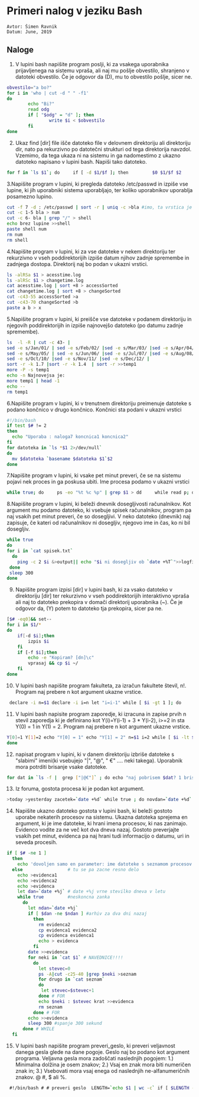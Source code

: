 
# Primeri nalog v jeziku Bash

```
Avtor: Šimen Ravnik
Datum: June, 2019
```

## Naloge

1. V lupini bash napišite program poslji, ki za vsakega uporabnika prijavljenega na sistemu vpraša, ali naj mu pošlje obvestilo, shranjeno v datoteki obvestilo. Če je odgovor da (D), mu to obvestilo pošlje, sicer ne.

```bash
obvestilo="a bo?"
for i in 'who | cut -d " " -f1'
do
        echo "Bi?"
        read odg
        if [ "$odg" = "d" ]; then
                write $i < $obvestilo
        fi
done
```
2. Ukaz find [dir] file išče datoteko file v delovnem direktoriju ali direktoriju dir, nato pa rekurzivno po datotečni strukturi od tega direktorija navzdol. Vzemimo, da tega ukaza ni na sistemu in ga nadomestimo z ukazno datoteko napisano v lupini bash. Napiši tako datoteko.

```bash
for f in `ls $1`; do     if [ -d $1/$f ]; then         $0 $1/$f $2     fi     if [ $f = $2 ]; then         echo $1/$f     fi done
```

3.Napišite program v lupini, ki pregleda datoteko /etc/passwd in izpiše vse lupine, ki jih uporabniki sistema uporabljajo, ter koliko uporabnikov uporablja posamezno lupino.

```bash
cut -f 7 -d : /etc/passwd | sort -r | uniq -c >bla #imo, ta vrstica je dost
cut -c 1-5 bla > num
cut -c 6- bla | grep "/" > shell
echo brez lupine >>shell
paste shell num
rm num
rm shell
```


4.Napišite program v lupini, ki za vse datoteke v nekem direktoriju ter rekurzivno v vseh poddirektorijih izpiše datum njihov zadnje spremembe in zadnjega dostopa.  Direktorij naj bo podan v ukazni vrstici.

```bash
ls -alRSa $1 > acesstime.log
ls -alRSc $1 > changetime.log
cat acesstime.log | sort +8 > accessSorted
cat changetime.log | sort +8 > changeSorted
cut -c43-55 accessSorted >a
cut -c43-70 changeSorted >b
paste a b > x
```


5.Napišite program v lupini, ki preišče vse datoteke v podanem direktoriju in njegovih poddirektorijih in izpiše najnovejšo datoteko (po datumu zadnje spremembe).

```bash
ls  -l -R | cut -c 43- |
sed -e s/Jan/01/ | sed -e s/Feb/02/ |sed -e s/Mar/03/ |sed -e s/Apr/04/ |
sed -e s/May/05/ | sed -e s/Jun/06/ |sed -e s/Jul/07/ |sed -e s/Aug/08/ |sed -e s/Sep/09/ |
sed -e s/Oct/10/ |sed -e s/Nov/11/ |sed -e s/Dec/12/ |
sort -r -k 1.7 |sort -r -k 1.4  | sort -r >>temp1
more -P -s temp1
echo -n Najnovejsa je:
more temp1 | head -1
echo --
rm temp1
```

6.Napišite program v lupini, ki v trenutnem direktoriju preimenuje datoteke s podano končnico v drugo končnico. Končnici sta podani v ukazni vrstici

```bash
#!/bin/bash
if test $# != 2
then
  echo "Uporaba : naloga7 koncnica1 koncnica2"
fi
for datoteka in `ls *$1 2>/dev/null`
do
  mv $datoteka `basename $datoteka $1`$2
done
```

7.Napišite program v lupini, ki vsake pet minut preveri, če se na sistemu pojavi nek proces in ga poskusa ubiti. Ime procesa podamo v ukazni vrstici

```bash
while true; do     ps -eo "%t %c %p" | grep $1 > dd     while read p; do         if [ `echo $p | grep -o ":" | wc -l` -eq 1 ]; then             if [ `echo $p | cut -d":" -f1` -lt 5 ]; then                 kill `echo $p | awk '!/(Avail|shm|udev)/{print $3}'`             fi         fi     done < dd     sleep 300     rm dd done
```

8.Napišite program v lupini, ki beleži dnevnik dosegljivosti računalnikov. Kot argument mu podamo datoteko, ki vsebuje spisek računalnikov, program pa naj vsakih pet minut preveri, če so dosegljivi. V neko datoteko (dnevnik) naj zapisuje, če kateri od računalnikov ni dosegljiv, njegovo ime in čas,
ko ni bil dosegljiv.

```bash
while true
do  
for i in `cat spisek.txt`
  do
    ping -c 2 $i &>output|| echo "$i ni dosegljiv ob `date +%T`">>logfile
 done
 sleep 300
done
```
9. Napišite program izpisi [dir] v lupini bash, ki za vsako datoteko v direktoriju [dir] ter rekurzivno v vseh poddirektorijih interaktivno vpraša ali naj to datoteko prekopira v domači direktorij uporabnika (~). Če je odgovor da, (Y) potem to datoteko tja prekopira, sicer pa ne.

```bash
[$# -eq0]&& set--
for i in $1/*
do
	if[-d $i];then
		izpis $i
	fi
	if [-f $i];then
		echo -e "Kopiram? [dn]\c"
		vprasaj && cp $i ~/
	fi
done
```

10. V lupini bash napišite program fakulteta, za izračun fakultete števil, n!. Program naj prebere n kot argument ukazne vrstice.

```bash
 declare -i n=$1 declare -i i=n let "i=i-1" while [ $i -gt 1 ]; do     let "n=n*i"     let "i=i-1" done echo $n
```

11. V lupini bash napisite program zaporedje, ki izracuna in zapise prvih n stevil zaporedja ki je definirano kot Y(i)=Y(i-1) + 3 * Y(i-2), i>=2 in sta Y(0) = 1 in Y(1) = 2. Program naj prebere n kot argument ukazne vrstice. 

```bash
Y[0]=1 Y[1]=2 echo "Y[0] = 1" echo "Y[1] = 2" n=$1 i=2 while [ $i -lt $n ]; do     declare -i a=${Y[`echo "$i-1"|bc`]}     declare -i b=${Y[`echo "$i-2"|bc`]}     Y[$i]=`echo "$a + ( 3 * $b )" | bc`
done
```

12. napisat program v lupini, ki v danem direktoriju izbriše datoteke s "slabimi" imeni(ki vsebujejo "|", "@", " €" .... neki takega). Uporabnik mora potrditi brisanje vsake datoteke.

```bash
for dat in `ls -f |  grep ["|@€"]` ; do echo "naj pobrisem $dat? 1 brise" read odgovor if [ $odgovor -eq 1 ] ;then rm $dat echo "$dat pobrisana" fi done
```

13. Iz foruma, gostota procesa ki je podan kot argument.

```bash
>today >yesterday zacetek=`date +%d` while true ; do novdan=`date +%d` # kej takega pomojem fali v skripti if [ $novdan -ne $zacetek ] ;then cp today yesterday >today zacetek=$novdan # da nebo spet padel v to zanko cez 30 sekund fi echo "dne `date +%d` je stevilo iskanih procesov">>today ps -e | grep $1 | wc -l >>today sleep 30 done
```

14. Napišite ukazno datoteko gostota v lupini bash, ki beleži gostoto uporabe nekaterih procesov na sistemu. Ukazna datoteka sprejema en argument, ki je ime datoteke, ki hrani imena procesov, ki nas zanimajo. Evidenco vodite za ne več kot dva dneva nazaj. Gostoto preverjajte vsakih pet minut, evidenca pa naj hrani tudi informacijo o datumu, uri in seveda procesih.

```bash
if [ $# -ne 1 ]
  then
    echo 'dovoljen samo en parameter: ime datoteke s seznamom procesov'
  else                 # tu se pa zacne resno delo
    echo >evidenca1
    echo >evidenca2
    echo >evidenca
    let dan=`date +%j` # date +%j vrne stevilko dneva v letu
    while true         #neskoncna zanka
      do
        let ndan=`date +%j`
        if [ $dan -ne $ndan ] #arhiv za dva dni nazaj
          then
            rm evidenca2
            cp evidenca1 evidenca2
            cp evidenca evidenca1
            echo > evidenca
          fi
        date >>evidenca
        for neki in `cat $1` # NAVEDNICE!!!!
          do
            let stevec=0
            ps -A|cut -c25-40 |grep $neki >seznam
            for drugo in `cat seznam`
            do
             let stevec=$stevec+1
            done # FOR
            echo $neki : $stevec krat >>evidenca
            rm seznam
          done # FOR
        echo >>evidenca
        sleep 300 #spanje 300 sekund
      done # WHILE
  fi
```

15. V lupini bash napišite program preveri_geslo, ki preveri veljavnost danega gesla glede na dane pogoje. Geslo naj bo podano kot argument programa. Veljavna gesla mora zadoščati naslednjih pogojem: 1.) Minimalna dolžina je osem znakov; 2.) Vsaj en znak mora biti numeričen znak in; 3.) Vsebovati mora vsaj enega od naslednjih ne-alfanumeričnih znakov. @ #, $ ali %.

```bash
 #!/bin/bash # # preveri geslo  LENGTH=`echo $1 | wc -c` if [ $LENGTH -le 8 ] then     echo "Geslo ima premalo črk."     exit fi  if ! [ `echo $1 | grep -E "[0-9]+.*[0-9]+"` ] then     echo "Geslo ima premalo numeričnih znakov."     exit fi  if ! [ `echo $1 | grep -E "[@%\$\#]+.*[@%\$\#]+"` ] then     echo "Geslo ima premalo ne-alfanumeričnih znakov."     exit fi  echo "Geslo je OK."
```
